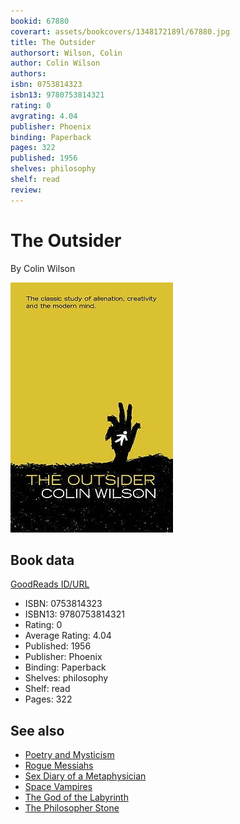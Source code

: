 ```yaml
---
bookid: 67880
coverart: assets/bookcovers/1348172189l/67880.jpg
title: The Outsider
authorsort: Wilson, Colin
author: Colin Wilson
authors: 
isbn: 0753814323
isbn13: 9780753814321
rating: 0
avgrating: 4.04
publisher: Phoenix
binding: Paperback
pages: 322
published: 1956
shelves: philosophy
shelf: read
review: 
---
```


# The Outsider

By Colin Wilson

![](../../assets/bookcovers/1348172189l/67880.jpg)

## Book data

[GoodReads ID/URL](https://www.goodreads.com/book/show/67880)

- ISBN: 0753814323
- ISBN13: 9780753814321
- Rating: 0
- Average Rating: 4.04
- Published: 1956
- Publisher: Phoenix
- Binding: Paperback
- Shelves: philosophy
- Shelf: read
- Pages: 322


## See also

- [Poetry and Mysticism](Poetry_and_Mysticism.md)
- [Rogue Messiahs](Rogue_Messiahs-_Tales_of_Self-Proclaimed_Saviors.md)
- [Sex Diary of a Metaphysician](Sex_Diary_of_a_Metaphysician.md)
- [Space Vampires](Space_Vampires.md)
- [The God of the Labyrinth](The_God_of_the_Labyrinth.md)
- [The Philosopher Stone](The_Philosopher_Stone.md)
